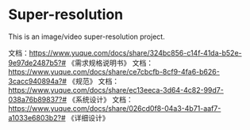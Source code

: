 # Super-resolution

This is an image/video super-resolution project.

文档：https://www.yuque.com/docs/share/324bc856-c14f-41da-b52e-9e97de2487b5?# 《需求规格说明书》
文档：https://www.yuque.com/docs/share/ce7cbcfb-8cf9-4fa6-b626-3cacc940894a?# 《规范》
文档：https://www.yuque.com/docs/share/ec13eeca-3d64-4c82-99d7-038a76b89837?# 《系统设计》
文档：https://www.yuque.com/docs/share/026cd0f8-04a3-4b71-aaf7-a1033e6803b2?# 《详细设计》
